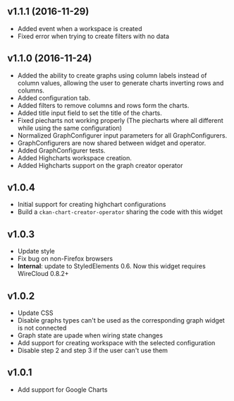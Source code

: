 ## v1.1.1 (2016-11-29)

- Added event when a workspace is created
- Fixed error when trying to create filters with no data

## v1.1.0 (2016-11-24)

- Added the ability to create graphs using column labels instead of column values, allowing the user to generate charts inverting rows and columns.
- Added configuration tab.
- Added filters to remove columns and rows form the charts.
- Added title input field to set the title of the charts.
- Fixed piecharts not working properly (The piecharts where all different while using the same configuration)
- Normalized GraphConfigurer input parameters for all GraphConfigurers.
- GraphConfigurers are now shared between widget and operator.
- Added GraphConfigurer tests.
- Added Highcharts workspace creation.
- Added Highcharts support on the graph creator operator

## v1.0.4

- Initial support for creating highchart configurations
- Build a `ckan-chart-creator-operator` sharing the code with this widget

## v1.0.3

- Update style
- Fix bug on non-Firefox browsers
- **Internal**: update to StyledElements 0.6. Now this widget requires WireCloud 0.8.2+

## v1.0.2

- Update CSS
- Disable graphs types can't be used as the corresponding graph widget is not connected
- Graph state are upade when wiring state changes
- Add support for creating workspace with the selected configuration
- Disable step 2 and step 3 if the user can't use them

## v1.0.1

- Add support for Google Charts
